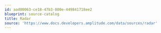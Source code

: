 ```yaml
---
id: aad00063-ce18-47b3-800e-449841718ee2
blueprint: source-catalog
title: Radar
source: 'https://www.docs.developers.amplitude.com/data/sources/radar'
---
```

